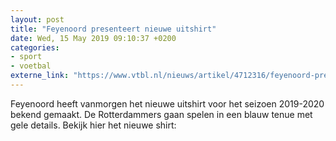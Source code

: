 ```yaml
---
layout: post
title: "Feyenoord presenteert nieuwe uitshirt"
date: Wed, 15 May 2019 09:10:37 +0200
categories: 
- sport 
- voetbal 
externe_link: "https://www.vtbl.nl/nieuws/artikel/4712316/feyenoord-presenteert-nieuwe-uitshirt"
---
```


Feyenoord heeft vanmorgen het nieuwe uitshirt voor het seizoen 2019-2020 bekend gemaakt. De Rotterdammers gaan spelen in een blauw tenue met gele details. Bekijk hier het nieuwe shirt:
